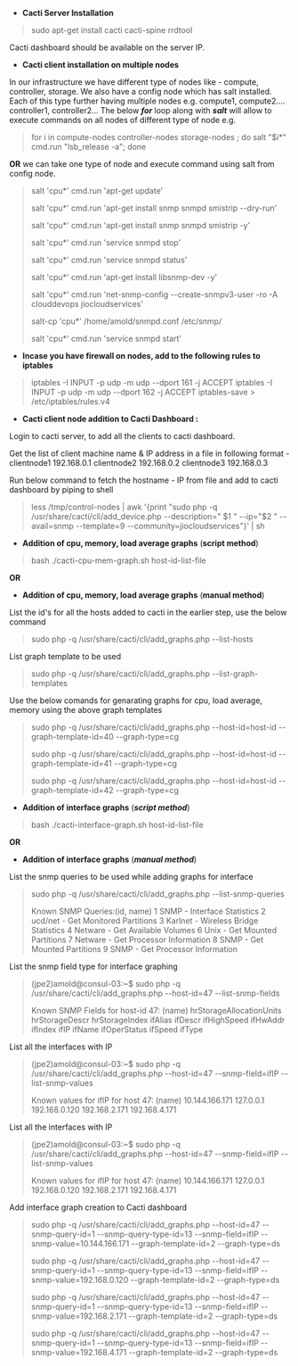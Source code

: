 * **Cacti Server Installation** 

> sudo apt-get install cacti cacti-spine rrdtool

Cacti dashboard should be available on the server IP.

* **Cacti client installation on multiple nodes** 

In our infrastructure we have different type of nodes like - compute, controller, storage. We also have a config node which has salt installed. Each of this type further having multiple nodes e.g. compute1, compute2.... controller1, controller2...
The below ***for*** loop along with ***salt*** will allow to execute commands on all nodes of different type of node e.g.
  
> for i in compute-nodes controller-nodes storage-nodes ; do salt "$i*" cmd.run "lsb_release -a"; done

**OR** we can take one type of node and execute command using salt from config node.

> salt 'cpu*' cmd.run 'apt-get update'
> 
> salt 'cpu*' cmd.run 'apt-get install snmp snmpd smistrip --dry-run'
> 
> salt 'cpu*' cmd.run 'apt-get install snmp snmpd smistrip -y'
> 
> salt 'cpu*' cmd.run 'service snmpd stop'
> 
> salt 'cpu*' cmd.run 'service snmpd status'
> 
> salt 'cpu*' cmd.run 'apt-get install libsnmp-dev -y'
> 
> salt 'cpu*' cmd.run 'net-snmp-config --create-snmpv3-user -ro -A
> clouddevops jiocloudservices'
> 
> salt-cp 'cpu*' /home/amold/snmpd.conf /etc/snmp/
> 
> salt 'cpu*' cmd.run 'service snmpd start'

* **Incase you have firewall on nodes, add to the following rules to iptables**

> iptables -I INPUT -p udp -m udp --dport 161 -j ACCEPT
> iptables -I INPUT -p udp -m udp --dport 162 -j ACCEPT 
> iptables-save > /etc/iptables/rules.v4

 * **Cacti client node addition to Cacti Dashboard :**

Login to cacti server, to add all the clients to cacti dashboard.

Get the list of client machine name & IP address in a file in following format - 
    	clientnode1 <space> 192.168.0.1
    	clientnode2 <space> 192.168.0.2
    	clientnode3 <space> 192.168.0.3

Run below command to fetch the hostname - IP from file and add to cacti dashboard by piping to shell

> less /tmp/control-nodes | awk '{print "sudo php -q
> /usr/share/cacti/cli/add_device.php --description=" \$1 " --ip="$2 "
> --avail=snmp --template=9 --community=jiocloudservices"}' | sh

* **Addition of cpu, memory, load average graphs** (**script method**)

> bash ./cacti-cpu-mem-graph.sh    host-id-list-file

**OR**

* **Addition of cpu, memory, load average graphs** (**manual method**)

List the id's for all the hosts added to cacti in the earlier step, use the below command

> sudo php -q /usr/share/cacti/cli/add_graphs.php --list-hosts

List graph template to be used 

> sudo php -q /usr/share/cacti/cli/add_graphs.php --list-graph-templates

Use the below comands for genarating graphs for cpu, load average, memory using the above graph templates

> sudo php -q /usr/share/cacti/cli/add_graphs.php  --host-id=host-id
> --graph-template-id=40 --graph-type=cg 
> 
> sudo php -q /usr/share/cacti/cli/add_graphs.php  --host-id=host-id
> --graph-template-id=41 --graph-type=cg 
> 
> sudo php -q /usr/share/cacti/cli/add_graphs.php  --host-id=host-id
> --graph-template-id=42 --graph-type=cg

* **Addition of interface graphs** (***script method***)

> bash ./cacti-interface-graph.sh   host-id-list-file

**OR**

* **Addition of interface graphs** (***manual method***)

List the snmp queries to be used while adding graphs for interface 

> sudo php -q /usr/share/cacti/cli/add_graphs.php --list-snmp-queries
>
> Known SNMP Queries:(id, name) 
> 1       SNMP - Interface Statistics 
> 2       ucd/net -  Get Monitored Partitions
> 3       Karlnet - Wireless Bridge Statistics 
> 4       Netware - Get Available Volumes 
> 6       Unix - Get Mounted Partitions 
> 7       Netware - Get Processor Information 
> 8       SNMP - Get Mounted Partitions 
> 9       SNMP - Get Processor Information


List the snmp field type for interface graphing

> (jpe2)amold@consul-03:~$ sudo php -q
> /usr/share/cacti/cli/add_graphs.php --host-id=47 --list-snmp-fields
>
> Known SNMP Fields for host-id 47: (name) 
> hrStorageAllocationUnits
> hrStorageDescr 
> hrStorageIndex 
> ifAlias 
> ifDescr 
> ifHighSpeed 
> ifHwAddr
> ifIndex 
> ifIP 
> ifName 
> ifOperStatus 
> ifSpeed 
> ifType

List all the interfaces with IP

> (jpe2)amold@consul-03:~$ sudo php -q
> /usr/share/cacti/cli/add_graphs.php --host-id=47 --snmp-field=ifIP
> --list-snmp-values 
> 
>Known values for ifIP for host 47: (name)
> 10.144.166.171
> 127.0.0.1
> 192.168.0.120
> 192.168.2.171
> 192.168.4.171

List all the interfaces with IP

> (jpe2)amold@consul-03:~$ sudo php -q
> /usr/share/cacti/cli/add_graphs.php --host-id=47 --snmp-field=ifIP
> --list-snmp-values 
> 
> Known values for ifIP for host 47: (name)
> 10.144.166.171
> 127.0.0.1
> 192.168.0.120
> 192.168.2.171
> 192.168.4.171

Add interface graph creation to Cacti dashboard

> sudo php -q /usr/share/cacti/cli/add_graphs.php --host-id=47
> --snmp-query-id=1 --snmp-query-type-id=13 --snmp-field=ifIP --snmp-value=10.144.166.171 --graph-template-id=2 --graph-type=ds
> 
> sudo php -q /usr/share/cacti/cli/add_graphs.php --host-id=47
> --snmp-query-id=1 --snmp-query-type-id=13 --snmp-field=ifIP --snmp-value=192.168.0.120 --graph-template-id=2 --graph-type=ds
> 
> sudo php -q /usr/share/cacti/cli/add_graphs.php --host-id=47
> --snmp-query-id=1 --snmp-query-type-id=13 --snmp-field=ifIP --snmp-value=192.168.2.171 --graph-template-id=2 --graph-type=ds
> 
> sudo php -q /usr/share/cacti/cli/add_graphs.php --host-id=47
> --snmp-query-id=1 --snmp-query-type-id=13 --snmp-field=ifIP --snmp-value=192.168.4.171 --graph-template-id=2 --graph-type=ds
